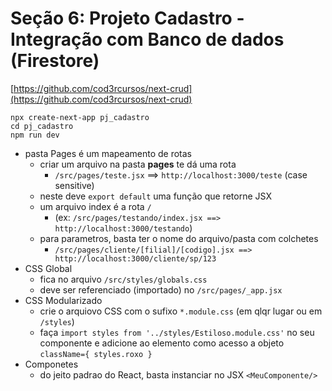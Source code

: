 # Seção 6: Projeto Cadastro - Integração com Banco de dados (Firestore)

[https://github.com/cod3rcursos/next-crud](https://github.com/cod3rcursos/next-crud)

````shell
npx create-next-app pj_cadastro
cd pj_cadastro
npm run dev
````

- pasta Pages é um mapeamento de rotas
  - criar um arquivo na pasta **pages** te dá uma rota
    - `/src/pages/teste.jsx` ==> `http://localhost:3000/teste` (case sensitive)
  - neste deve `export default` uma função que retorne JSX
  - um arquivo index é a rota `/`
    - (ex: `/src/pages/testando/index.jsx ==> http://localhost:3000/testando`)
  - para parametros, basta ter o nome do arquivo/pasta com colchetes
    - `/src/pages/cliente/[filial]/[codigo].jsx ==> http://localhost:3000/cliente/sp/123`
- CSS Global
  - fica no arquivo `/src/styles/globals.css`
  - deve ser referenciado (importado) no `/src/pages/_app.jsx`
- CSS Modularizado
  - crie o arquiovo CSS com o sufixo `*.module.css` (em qlqr lugar ou em `/styles`)
  - faça `import styles from '../styles/Estiloso.module.css'` no seu componente e adicione ao elemento como acesso a objeto `className={ styles.roxo }`
- Componetes
  - do jeito padrao do React, basta instanciar no JSX `<MeuComponente/>`
